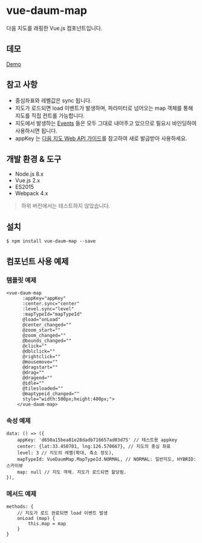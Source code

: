 # vue-daum-map
다음 지도를 래핑한 Vue.js 컴포넌트입니다.

## 데모
[Demo](https://okchangwon.github.io/vue-daum-map/demo/index.html)

## 참고 사항
- 중심좌표와 레벨값은 sync 됩니다.
- 지도가 로드되면 load 이벤트가 발생하며, 파라미터로 넘어오는 map 객체를 통해 지도를 직접 컨트롤 가능합니다.
- 지도에서 발생하는 [Events](http://apis.map.daum.net/web/documentation/#Map_Events) 들은 모두 그대로 내어주고 있으므로 필요시 바인딩하여 사용하시면 됩니다.
- appKey 는 [다음 지도  Web API 가이드](http://apis.map.daum.net/web/guide/#ready)를 참고하여 새로 발급받아 사용하세요.

## 개발 환경 & 도구
- Node.js 8.x
- Vue.js 2.x
- ES2015
- Webpack 4.x

> 하위 버전에서는 테스트하지 않았습니다.

## 설치
```
$ npm install vue-daum-map --save
```

## 컴포넌트 사용 예제

### 템플릿 예제
```
<vue-daum-map
      :appKey="appKey"
      :center.sync="center"
      :level.sync="level"
      :mapTypeId="mapTypeId"
      @load="onLoad"
      @center_changed=""
      @zoom_start=""
      @zoom_changed=""
      @bounds_changed=""
      @click=""
      @dblclick=""
      @rightclick=""
      @mousemove=""
      @dragstart=""
      @drag=""
      @dragend=""
      @idle=""
      @tilesloaded=""
      @maptypeid_changed=""
      style="width:500px;height:400px;">
    </vue-daum-map>
```

### 속성 예제
```
data: () => ({
    appKey: 'd650a15bea81e28dadb716657ad03d75' // 테스트용 appkey
    center: {lat:33.450701, lng:126.570667}, // 지도의 중심 좌표
    level: 3 // 지도의 레벨(확대, 축소 정도),
    mapTypeId: VueDaumMap.MapTypeId.NORMAL, // NORMAL: 일반지도, HYBRID: 스카이뷰
    map: null // 지도 객체. 지도가 로드되면 할당됨.
}),

```

### 메서드 예제
```
methods: {
    // 지도가 로드 완료되면 load 이벤트 발생
    onLoad (map) {
        this.map = map
    }
}
```